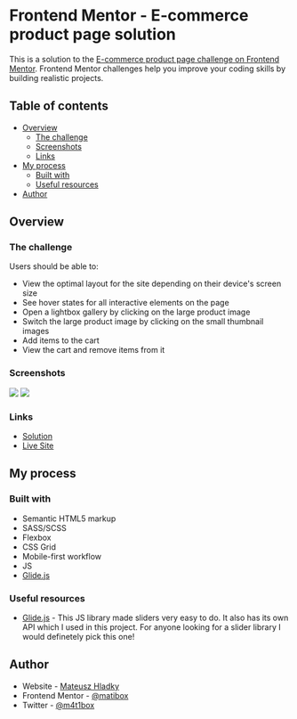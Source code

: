 # Frontend Mentor - E-commerce product page solution

This is a solution to the [E-commerce product page challenge on Frontend Mentor](https://www.frontendmentor.io/challenges/ecommerce-product-page-UPsZ9MJp6). Frontend Mentor challenges help you improve your coding skills by building realistic projects.

## Table of contents

-   [Overview](#overview)
    -   [The challenge](#the-challenge)
    -   [Screenshots](#screenshots)
    -   [Links](#links)
-   [My process](#my-process)
    -   [Built with](#built-with)
    -   [Useful resources](#useful-resources)
-   [Author](#author)

## Overview

### The challenge

Users should be able to:

-   View the optimal layout for the site depending on their device's screen size
-   See hover states for all interactive elements on the page
-   Open a lightbox gallery by clicking on the large product image
-   Switch the large product image by clicking on the small thumbnail images
-   Add items to the cart
-   View the cart and remove items from it

### Screenshots

![](./src/screenshot.png)
![](./src/screenshot2.png)

### Links

-   [Solution](https://www.frontendmentor.io/solutions/ecommerce-product-page-using-scss-js-and-glidejs-AE3YOAnOHV)
-   [Live Site](https://mateuszhladky.netlify.app/projects/ecommerce-product-page/)

## My process

### Built with

-   Semantic HTML5 markup
-   SASS/SCSS
-   Flexbox
-   CSS Grid
-   Mobile-first workflow
-   JS
-   [Glide.js](https://glidejs.com/)

### Useful resources

-   [Glide.js](https://glidejs.com/) - This JS library made sliders very easy to do. It also has its own API which I used in this project. For anyone looking for a slider library I would definetely pick this one!

## Author

-   Website - [Mateusz Hladky](https://mateuszhladky.netlify.app)
-   Frontend Mentor - [@matibox](https://www.frontendmentor.io/profile/matibox)
-   Twitter - [@m4t1box](https://www.twitter.com/m4t1box)
